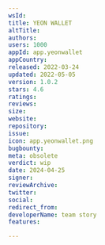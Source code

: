 ```yaml
---
wsId: 
title: YEON WALLET
altTitle: 
authors: 
users: 1000
appId: app.yeonwallet
appCountry: 
released: 2022-03-24
updated: 2022-05-05
version: 1.0.2
stars: 4.6
ratings: 
reviews: 
size: 
website: 
repository: 
issue: 
icon: app.yeonwallet.png
bugbounty: 
meta: obsolete
verdict: wip
date: 2024-04-25
signer: 
reviewArchive: 
twitter: 
social: 
redirect_from: 
developerName: team story
features: 

---
```


